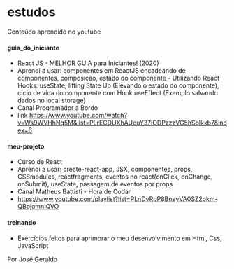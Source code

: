 # estudos
Conteúdo aprendido no youtube

#### guia_do_iniciante
- React JS - MELHOR GUIA para Iniciantes! (2020)
- Aprendi a usar: componentes em ReactJS encadeando de componentes, composição, estado do componente - Utilizando React Hooks: useState, lifting State Up (Elevando o estado do componente), ciclo de vida do componente com Hook useEffect (Exemplo salvando dados no local storage)
- Canal Programador a Bordo
- link https://www.youtube.com/watch?v=Ws9WVHhNq5M&list=PLrECDUXhAUeuY37lODPzzzVG5hSblkxb7&index=6


#### meu-projeto
- Curso de React
- Aprendi a usar: create-react-app, JSX, componentes, props, CSSmodules, reactfragments, eventos no react(onClick, onChange, onSubmit), useState, passagem de eventos por props
- Canal Matheus Battisti - Hora de Codar
- https://www.youtube.com/playlist?list=PLnDvRpP8BneyVA0SZ2okm-QBojomniQVO


#### treinando
- Exercícios feitos para aprimorar o meu desenvolvimento em Html, Css, JavaScript






Por José Geraldo
